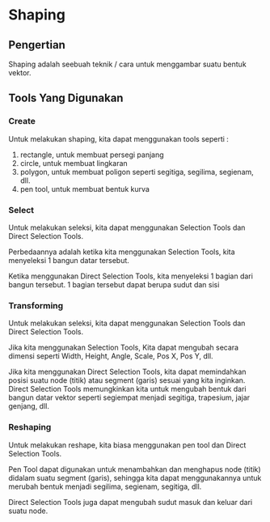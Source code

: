 # Shaping

## Pengertian

Shaping adalah seebuah teknik / cara untuk menggambar suatu bentuk vektor.

## Tools Yang Digunakan

### Create

Untuk melakukan shaping, kita dapat menggunakan tools seperti :

1. rectangle, untuk membuat persegi panjang
2. circle, untuk membuat lingkaran
3. polygon, untuk membuat poligon seperti segitiga, segilima, segienam, dll.
4. pen tool, untuk membuat bentuk kurva

### Select

Untuk melakukan seleksi, kita dapat menggunakan Selection Tools dan Direct Selection Tools.

Perbedaannya adalah ketika kita menggunakan Selection Tools, kita menyeleksi 1 bangun datar tersebut.

Ketika menggunakan Direct Selection Tools, kita menyeleksi 1 bagian dari bangun tersebut. 1 bagian tersebut dapat berupa sudut dan sisi

### Transforming

Untuk melakukan seleksi, kita dapat menggunakan Selection Tools dan Direct Selection Tools.

Jika kita menggunakan Selection Tools, Kita dapat mengubah secara dimensi seperti Width, Height, Angle, Scale, Pos X, Pos Y, dll.

Jika kita menggunakan Direct Selection Tools, kita dapat memindahkan posisi suatu node (titik) atau segment (garis) sesuai yang kita inginkan. Direct Selection Tools memungkinkan kita untuk mengubah bentuk dari bangun datar vektor seperti segiempat menjadi segitiga, trapesium, jajar genjang, dll.

### Reshaping

Untuk melakukan reshape, kita biasa menggunakan pen tool dan Direct Selection Tools.

Pen Tool dapat digunakan untuk menambahkan dan menghapus node (titik) didalam suatu segment (garis), sehingga kita dapat menggunakannya untuk merubah bentuk menjadi segilima, segienam, segitiga, dll.

Direct Selection Tools juga dapat mengubah sudut masuk dan keluar dari suatu node.
